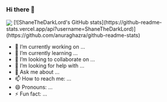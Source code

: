 ### Hi there 👋
<img align="center" src="https://github-readme-stats.vercel.app/api/<CARD_TYPE>/?username=ShaneTheDarkLord&theme=<THEME_NAME>" />
[![ShaneTheDarkLord's GitHub stats](https://github-readme-stats.vercel.app/api?username=ShaneTheDarkLord)](https://github.com/anuraghazra/github-readme-stats)

- 🔭 I’m currently working on ...
- 🌱 I’m currently learning ...
- 👯 I’m looking to collaborate on ...
- 🤔 I’m looking for help with ...
- 💬 Ask me about ...
- 📫 How to reach me: ...
- 😄 Pronouns: ...
- ⚡ Fun fact: ...
